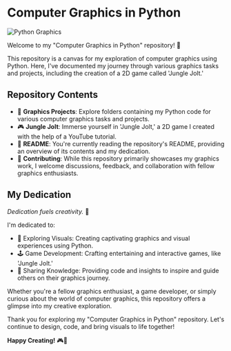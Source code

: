 # Computer Graphics in Python

![Python Graphics](https://media.istockphoto.com/id/1321507529/vector/snake-python-mascot-vector-logo-design.jpg?s=1024x1024&w=is&k=20&c=F2891D7BFNR0527oYpqNCljbD_J47NvjjT4sPnl51b8=)

Welcome to my "Computer Graphics in Python" repository! 🚀

This repository is a canvas for my exploration of computer graphics using Python. Here, I've documented my journey through various graphics tasks and projects, including the creation of a 2D game called 'Jungle Jolt.'

## Repository Contents

- 📁 **Graphics Projects**: Explore folders containing my Python code for various computer graphics tasks and projects.
- 🎮 **Jungle Jolt**: Immerse yourself in 'Jungle Jolt,' a 2D game I created with the help of a YouTube tutorial.
- 📄 **README**: You're currently reading the repository's README, providing an overview of its contents and my dedication.
- 🤝 **Contributing**: While this repository primarily showcases my graphics work, I welcome discussions, feedback, and collaboration with fellow graphics enthusiasts.

## My Dedication

_Dedication fuels creativity._ 💪

I'm dedicated to:

- 🎨 Exploring Visuals: Creating captivating graphics and visual experiences using Python.
- 🕹️ Game Development: Crafting entertaining and interactive games, like 'Jungle Jolt.'
- 📣 Sharing Knowledge: Providing code and insights to inspire and guide others on their graphics journey.

Whether you're a fellow graphics enthusiast, a game developer, or simply curious about the world of computer graphics, this repository offers a glimpse into my creative exploration.

Thank you for exploring my "Computer Graphics in Python" repository. Let's continue to design, code, and bring visuals to life together!

**Happy Creating!** 🎮🎨
